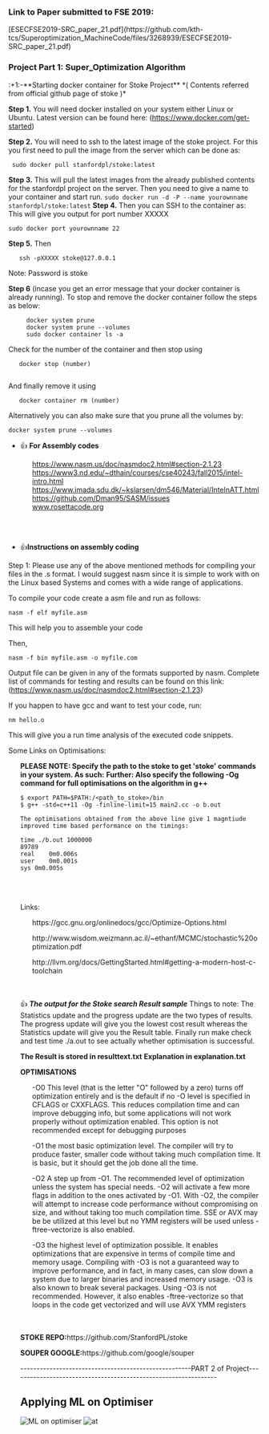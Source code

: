 <h3>Link to Paper submitted to FSE 2019:</h3>[ESECFSE2019-SRC_paper_21.pdf](https://github.com/kth-tcs/Superoptimization_MachineCode/files/3268939/ESECFSE2019-SRC_paper_21.pdf)


<h3> Project Part 1: Super_Optimization Algorithm </h3>
:+1:-**Starting docker container for Stoke Project** 
*( Contents referred from official github page of stoke )*


<strong>Step 1.</strong> You will need docker installed on your system either Linux or Ubuntu. Latest version can be found here: (https://www.docker.com/get-started)

<strong>Step 2.</strong> You will need to ssh to the latest image of the stoke project. For this you first need to pull the image from the server which can be done as:
   ```
    sudo docker pull stanfordpl/stoke:latest
   ```
<strong>Step 3.</strong> This will pull the latest images from the already published contents for the stanfordpl project on the server. Then you need to give a name to your container and start run.
    ```
    sudo docker run -d -P --name yourownname stanfordpl/stoke:latest
    ```
<strong>Step 4.</strong> Then you can SSH to the container as: This will give you output for port number XXXXX
   
  ```
  sudo docker port yourownname 22
  ```
<strong>Step 5.</strong>  Then 
  ```
     ssh -pXXXXX stoke@127.0.0.1
  ```
  Note: Password is stoke
  
<strong>Step 6</strong> (incase you get an error message that your docker container is already running). To stop and remove the docker container follow the steps as below:

```
     docker system prune
     docker system prune --volumes
     sudo docker container ls -a
```
Check for the number of the container and then stop using 

```
   docker stop (number)
   
```

And finally remove it using

``` 
   docker container rm (number)
```
Alternatively you can also make sure that you prune all the volumes by:

```
docker system prune --volumes

```

  
- :+1: <strong>For Assembly codes</strong><ol>https://www.nasm.us/doc/nasmdoc2.html#section-2.1.23</ol>
                          <ol>https://www3.nd.edu/~dthain/courses/cse40243/fall2015/intel-intro.html</ol> 
                          <ol>https://www.imada.sdu.dk/~kslarsen/dm546/Material/IntelnATT.html </ol>
                         <ol>https://github.com/Dman95/SASM/issues </ol>
                          <ol>www.rosettacode.org</ol>
  <br>
  
  </br>
-  :+1:**Instructions on assembly coding**
  
  Step 1: Please use any of the above mentioned methods for compiling your files in the .s format. I would suggest nasm since it is simple to work with on the Linux based Systems and comes with a wide range of applications. 
  
  To compile your code create a asm file and run as follows: 
  ```
  nasm -f elf myfile.asm
  
  ```
  This will help you to assemble your code
  
  Then, 
   
   ```
   nasm -f bin myfile.asm -o myfile.com
   
   ```
   Output file can be given in any of the formats supported by nasm. Complete list of commands for testing and results can be found on this link: 
   (https://www.nasm.us/doc/nasmdoc2.html#section-2.1.23)
   
   If you happen to have gcc and want to test your code, run:
   ```
   nm hello.o
   
   ```
   This will give you a run time analysis of the executed code snippets.
   
   Some Links on Optimisations: 
      <ul>
   
   **PLEASE NOTE: Specify the path to the stoke to get 'stoke' commands in your system. As such:**
   **Further: Also specify the following -Og command for full optimisations on the algorithm in g++**
   
   ```
   $ export PATH=$PATH:/<path_to_stoke>/bin
   $ g++ -std=c++11 -Og -finline-limit=15 main2.cc -o b.out
   
   The optimisations obtained from the above line give 1 magntiude improved time based performance on the timings: 
   
   time ./b.out 1000000
89789
real	0m0.006s
user	0m0.001s
sys	0m0.005s

   
   ```
<br>
</br>
      Links: <ol>https://gcc.gnu.org/onlinedocs/gcc/Optimize-Options.html</ol>
             <ol>http://www.wisdom.weizmann.ac.il/~ethanf/MCMC/stochastic%20optimization.pdf</ol>
             <ol>http://llvm.org/docs/GettingStarted.html#getting-a-modern-host-c-toolchain</ol>

<br>

</br>

 :+1:  ***The output for the Stoke search Result sample***
   Things to note: The Statistics update and the progress update are the two types of results. The progress update will give you the lowest cost result whereas the Statistics update will give you the Result table. Finally run make check and test time ./a.out to see actually whether optimisation is successful.
   
   
   <strong>The Result is stored in resulttext.txt</strong>
   <strong>Explanation in explanation.txt</strong>
   
   <strong><h>OPTIMISATIONS</strong></h>
   <ol> -O0 This level (that is the letter "O" followed by a zero) turns off optimization entirely and is the default if no -O level is specified in CFLAGS or CXXFLAGS. This reduces compilation time and can improve debugging info, but some applications will not work properly without optimization enabled. This option is not recommended except for debugging purposes</ol>
   <ol> -O1 the most basic optimization level. The compiler will try to produce faster, smaller code without taking much compilation time. It is basic, but it should get the job done all the time.</ol>
   <ol> -O2 A step up from -O1. The recommended level of optimization unless the system has special needs. -O2 will activate a few more flags in addition to the ones activated by -O1. With -O2, the compiler will attempt to increase code performance without compromising on size, and without taking too much compilation time. SSE or AVX may be be utilized at this level but no YMM registers will be used unless -ftree-vectorize is also enabled.</ol>
   <ol> -O3 the highest level of optimization possible. It enables optimizations that are expensive in terms of compile time and memory usage. Compiling with -O3 is not a guaranteed way to improve performance, and in fact, in many cases, can slow down a system due to larger binaries and increased memory usage. -O3 is also known to break several packages. Using -O3 is not recommended. However, it also enables -ftree-vectorize so that loops in the code get vectorized and will use AVX YMM registers </ol>





<br>


</br>

<p><strong>STOKE REPO:</strong>https://github.com/StanfordPL/stoke</p>
<p><strong>SOUPER GOOGLE:</strong>https://github.com/google/souper</p>



-----------------------------------------------------PART 2 of Project----------------------------------------------------------------


<h2>Applying ML on Optimiser</h2>

![ML on optimiser](https://user-images.githubusercontent.com/23298265/58791057-cf1e6900-85f1-11e9-85e9-f55baa3babd4.png)
![at](https://user-images.githubusercontent.com/23298265/58793333-2f170e80-85f6-11e9-9d35-bf67a193a4c9.png)


